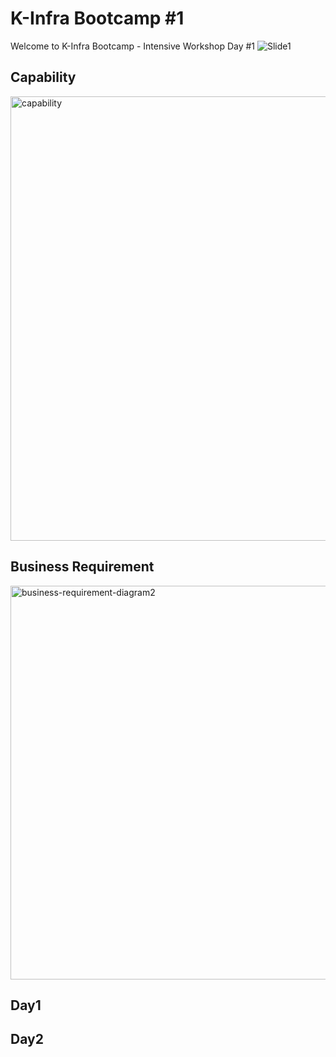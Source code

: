 # K-Infra Bootcamp #1
Welcome to K-Infra Bootcamp - Intensive Workshop Day #1
![Slide1](https://github.com/chayapon-s/kbtg-infra-kampus-bootcamp2024/assets/49383429/40c4ba50-673c-4bac-981b-eb21bc3dd264)

## Capability
<img width="711" alt="capability" src="https://github.com/chayapon-s/kbtg-infra-kampus-bootcamp2024/assets/49383429/a54b3b5d-564c-4f7b-b2cf-5ce1ce09cba1">

## Business Requirement
<img width="630" alt="business-requirement-diagram2" src="https://github.com/chayapon-s/kbtg-infra-kampus-bootcamp2024/assets/49383429/e6d13eda-e03b-4c22-a20c-151406e43289">

## Day1

## Day2
